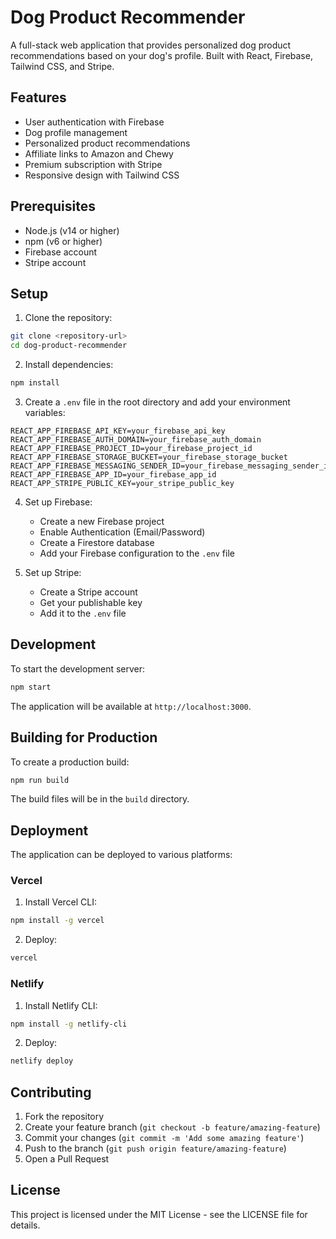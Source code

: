 # Dog Product Recommender

A full-stack web application that provides personalized dog product recommendations based on your dog's profile. Built with React, Firebase, Tailwind CSS, and Stripe.

## Features

- User authentication with Firebase
- Dog profile management
- Personalized product recommendations
- Affiliate links to Amazon and Chewy
- Premium subscription with Stripe
- Responsive design with Tailwind CSS

## Prerequisites

- Node.js (v14 or higher)
- npm (v6 or higher)
- Firebase account
- Stripe account

## Setup

1. Clone the repository:
```bash
git clone <repository-url>
cd dog-product-recommender
```

2. Install dependencies:
```bash
npm install
```

3. Create a `.env` file in the root directory and add your environment variables:
```
REACT_APP_FIREBASE_API_KEY=your_firebase_api_key
REACT_APP_FIREBASE_AUTH_DOMAIN=your_firebase_auth_domain
REACT_APP_FIREBASE_PROJECT_ID=your_firebase_project_id
REACT_APP_FIREBASE_STORAGE_BUCKET=your_firebase_storage_bucket
REACT_APP_FIREBASE_MESSAGING_SENDER_ID=your_firebase_messaging_sender_id
REACT_APP_FIREBASE_APP_ID=your_firebase_app_id
REACT_APP_STRIPE_PUBLIC_KEY=your_stripe_public_key
```

4. Set up Firebase:
   - Create a new Firebase project
   - Enable Authentication (Email/Password)
   - Create a Firestore database
   - Add your Firebase configuration to the `.env` file

5. Set up Stripe:
   - Create a Stripe account
   - Get your publishable key
   - Add it to the `.env` file

## Development

To start the development server:

```bash
npm start
```

The application will be available at `http://localhost:3000`.

## Building for Production

To create a production build:

```bash
npm run build
```

The build files will be in the `build` directory.

## Deployment

The application can be deployed to various platforms:

### Vercel
1. Install Vercel CLI:
```bash
npm install -g vercel
```

2. Deploy:
```bash
vercel
```

### Netlify
1. Install Netlify CLI:
```bash
npm install -g netlify-cli
```

2. Deploy:
```bash
netlify deploy
```

## Contributing

1. Fork the repository
2. Create your feature branch (`git checkout -b feature/amazing-feature`)
3. Commit your changes (`git commit -m 'Add some amazing feature'`)
4. Push to the branch (`git push origin feature/amazing-feature`)
5. Open a Pull Request

## License

This project is licensed under the MIT License - see the LICENSE file for details. 